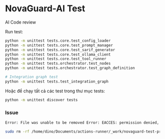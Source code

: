 # NovaGuard-AI Test
AI Code review

Run test:

```bash
python -m unittest tests.core.test_config_loader
python -m unittest tests.core.test_prompt_manager
python -m unittest tests.core.test_sarif_generator
python -m unittest tests.core.test_ollama_client
python -m unittest tests.core.test_tool_runner
python -m unittest tests.orchestrator.test_nodes
python -m unittest tests.orchestrator.test_graph_definition

# Integration graph test
python -m unittest tests.test_integration_graph
```

Hoặc để chạy tất cả các test trong thư mục tests: 

```bash
python -m unittest discover tests

```

### Issue

```bash
Error: File was unable to be removed Error: EACCES: permission denied, unlink '/home/dino/Documents/actions-runner/_work/novaguard-test-project/novaguard-test-project/results/novaguard.sarif'
```


```bash
sudo rm -rf /home/dino/Documents/actions-runner/_work/novaguard-test-project/novaguard-test-project/results
```
